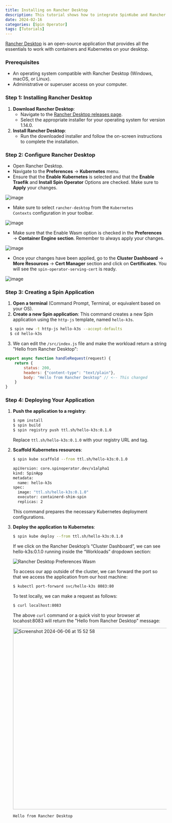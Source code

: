 ```yaml
---
title: Installing on Rancher Desktop
description: This tutorial shows how to integrate SpinKube and Rancher Desktop.
date: 2024-02-16
categories: [Spin Operator]
tags: [Tutorials]
---
```


[Rancher Desktop](https://rancherdesktop.io/) is an open-source application that provides all the essentials to work with containers and Kubernetes on your desktop.

### Prerequisites

  - An operating system compatible with Rancher Desktop (Windows, macOS, or Linux).
  - Administrative or superuser access on your computer.

### Step 1: Installing Rancher Desktop

  1. **Download Rancher Desktop**:
      - Navigate to the [Rancher Desktop releases page](https://github.com/rancher-sandbox/rancher-desktop/releases/tag/v1.14.0).
      - Select the appropriate installer for your operating system for version 1.14.0.
  2. **Install Rancher Desktop**:
      - Run the downloaded installer and follow the on-screen instructions to complete the installation.

### Step 2: Configure Rancher Desktop

  - Open Rancher Desktop.
  - Navigate to the **Preferences** -> **Kubernetes** menu.
  - Ensure that the **Enable** **Kubernetes** is selected and that the **Enable Traefik** and **Install Spin Operator** Options are checked. Make sure to **Apply** your changes.

![image](https://github.com/spinkube/documentation/assets/9831342/684b105b-842d-4e16-85db-e7765f6286ff)

  - Make sure to select `rancher-desktop` from the `Kubernetes Contexts` configuration in your toolbar.

![image](https://github.com/spinkube/documentation/assets/9831342/d9ce818e-9b0f-40e7-bbf1-a857681bf1a3)

  - Make sure that the Enable Wasm option is checked in the **Preferences** → **Container Engine section**. Remember to always apply your changes.

![image](https://github.com/spinkube/documentation/assets/9831342/745c11a6-22c0-4d48-a0e7-4dcb0959db11)

  - Once your changes have been applied, go to the **Cluster Dashboard** → **More Resources** → **Cert Manager** section and click on **Certificates**. You will see the `spin-operator-serving-cert` is ready.

![image](https://github.com/spinkube/documentation/assets/9831342/e6275857-6f68-4141-9616-d62e22b329b4)

### Step 3: Creating a Spin Application

1. **Open a terminal** (Command Prompt, Terminal, or equivalent based on your OS).
2. **Create a new Spin application**: This command creates a new Spin application using the `http-js` template, named `hello-k3s`.

```bash
  $ spin new -t http-js hello-k3s --accept-defaults
  $ cd hello-k3s
```
3. We can edit the `/src/index.js` file and make the workload return a string "Hello from Rancher Desktop":

```javascript
export async function handleRequest(request) {
    return {
        status: 200,
        headers: {"content-type": "text/plain"},
        body: "Hello from Rancher Desktop" // <-- This changed
    }
}
```

### Step 4: Deploying Your Application

1. **Push the application to a registry**:

    ```bash
    $ npm install
    $ spin build
    $ spin registry push ttl.sh/hello-k3s:0.1.0
    ```

    Replace `ttl.sh/hello-k3s:0.1.0` with your registry URL and tag.

2. **Scaffold Kubernetes resources**:

    ```bash
    $ spin kube scaffold --from ttl.sh/hello-k3s:0.1.0

    apiVersion: core.spinoperator.dev/v1alpha1
    kind: SpinApp
    metadata:
      name: hello-k3s
    spec:
      image: "ttl.sh/hello-k3s:0.1.0"
      executor: containerd-shim-spin
      replicas: 2

    ```

    This command prepares the necessary Kubernetes deployment configurations.

3. **Deploy the application to Kubernetes**:

    ```bash
    $ spin kube deploy --from ttl.sh/hello-k3s:0.1.0
    ```

    If we click on the Rancher Desktop’s “Cluster Dashboard”, we can see hello-k3s:0.1.0 running inside the “Workloads” dropdown section:

    ![Rancher Desktop Preferences Wasm](/rancher-desktop-cluster.png)

    To access our app outside of the cluster, we can forward the port so that we access the application from our host machine:

    ```bash
    $ kubectl port-forward svc/hello-k3s 8083:80
    ```

    To test locally, we can make a request as follows:

    ```bash
    $ curl localhost:8083
    ```

    The above `curl` command or a quick visit to your browser at locahost:8083 will return the "Hello from Rancher Desktop" message:

   <img width="567" alt="Screenshot 2024-06-06 at 15 52 58" src="https://github.com/spinkube/documentation/assets/9831342/bbdeee26-59a1-4766-b685-e827fce152d1">


    ```bash
    Hello from Rancher Desktop
    ```
